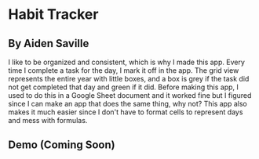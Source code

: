 # Habit Tracker

## By Aiden Saville

I like to be organized and consistent, which is why I made this app. Every time I complete a task for the day,
I mark it off in the app. The grid view represents the entire year with little boxes, and a box is grey if the
task did not get completed that day and green if it did. Before making this app, I used to do this in a Google
Sheet document and it worked fine but I figured since I can make an app that does the same thing, why not?
This app also makes it much easier since I don't have to format cells to represent days and mess with formulas.

## Demo (Coming Soon)

